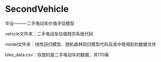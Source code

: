# SecondVehicle
毕设———二手电动车价值评估模型

vehicle文件夹：二手电动车估值网页系统代码

model文件夹：线性回归模型、随机森林回归模型代码及其中使用到的数据文件

bike_data.csv：存放的是二手电动车的数据，共170条
